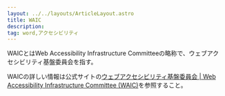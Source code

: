```yaml
---
layout: ../../layouts/ArticleLayout.astro
title: WAIC
description:
tag: word,アクセシビリティ
---
```


WAICとはWeb Accessibility Infrastructure Committeeの略称で、ウェブアクセシビリティ基盤委員会を指す。

WAICの詳しい情報は公式サイトの[ウェブアクセシビリティ基盤委員会 | Web Accessibility Infrastructure Committee (WAIC)](https://waic.jp/)を参照すること。

